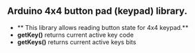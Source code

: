 Arduino 4x4 button pad (keypad) library.
----------------------------------------

* ** This library allows reading button state for 4x4 keypad.**
 * **getKey()** returns current active key code
 * **getKeys()** returns current active keys bits